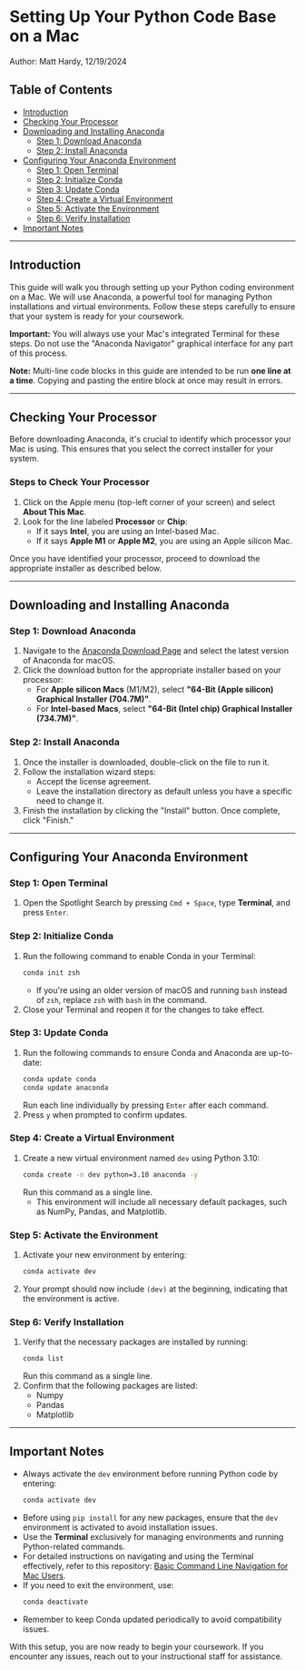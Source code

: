 # Setting Up Your Python Code Base on a Mac
Author: Matt Hardy, 12/19/2024

## Table of Contents
- [Introduction](#introduction)
- [Checking Your Processor](#checking-your-processor)
- [Downloading and Installing Anaconda](#downloading-and-installing-anaconda)
  - [Step 1: Download Anaconda](#step-1-download-anaconda)
  - [Step 2: Install Anaconda](#step-2-install-anaconda)
- [Configuring Your Anaconda Environment](#configuring-your-anaconda-environment)
  - [Step 1: Open Terminal](#step-1-open-terminal)
  - [Step 2: Initialize Conda](#step-2-initialize-conda)
  - [Step 3: Update Conda](#step-3-update-conda)
  - [Step 4: Create a Virtual Environment](#step-4-create-a-virtual-environment)
  - [Step 5: Activate the Environment](#step-5-activate-the-environment)
  - [Step 6: Verify Installation](#step-6-verify-installation)
- [Important Notes](#important-notes)

---

## Introduction
This guide will walk you through setting up your Python coding environment on a Mac. We will use Anaconda, a powerful tool for managing Python installations and virtual environments. Follow these steps carefully to ensure that your system is ready for your coursework.

**Important:** You will always use your Mac's integrated Terminal for these steps. Do not use the "Anaconda Navigator" graphical interface for any part of this process.

**Note:** Multi-line code blocks in this guide are intended to be run **one line at a time**. Copying and pasting the entire block at once may result in errors.

---

## Checking Your Processor
Before downloading Anaconda, it's crucial to identify which processor your Mac is using. This ensures that you select the correct installer for your system.

### Steps to Check Your Processor
1. Click on the Apple menu (top-left corner of your screen) and select **About This Mac**.
2. Look for the line labeled **Processor** or **Chip**:
   - If it says **Intel**, you are using an Intel-based Mac.
   - If it says **Apple M1** or **Apple M2**, you are using an Apple silicon Mac.

Once you have identified your processor, proceed to download the appropriate installer as described below.

---

## Downloading and Installing Anaconda

### Step 1: Download Anaconda
1. Navigate to the [Anaconda Download Page](https://www.anaconda.com/download/success) and select the latest version of Anaconda for macOS.
2. Click the download button for the appropriate installer based on your processor:
   - For **Apple silicon Macs** (M1/M2), select **"64-Bit (Apple silicon) Graphical Installer (704.7M)"**.
   - For **Intel-based Macs**, select **"64-Bit (Intel chip) Graphical Installer (734.7M)"**.

### Step 2: Install Anaconda
1. Once the installer is downloaded, double-click on the file to run it.
2. Follow the installation wizard steps:
   - Accept the license agreement.
   - Leave the installation directory as default unless you have a specific need to change it.
3. Finish the installation by clicking the "Install" button. Once complete, click "Finish."

---

## Configuring Your Anaconda Environment

### Step 1: Open Terminal
1. Open the Spotlight Search by pressing `Cmd + Space`, type **Terminal**, and press `Enter`.

### Step 2: Initialize Conda
1. Run the following command to enable Conda in your Terminal:
   ```bash
   conda init zsh
   ```
   - If you're using an older version of macOS and running `bash` instead of `zsh`, replace `zsh` with `bash` in the command.
2. Close your Terminal and reopen it for the changes to take effect.

### Step 3: Update Conda
1. Run the following commands to ensure Conda and Anaconda are up-to-date:
   ```bash
   conda update conda
   conda update anaconda
   ```
   Run each line individually by pressing `Enter` after each command.
2. Press `y` when prompted to confirm updates.

### Step 4: Create a Virtual Environment
1. Create a new virtual environment named `dev` using Python 3.10:
   ```bash
   conda create -n dev python=3.10 anaconda -y
   ```
   Run this command as a single line.
   - This environment will include all necessary default packages, such as NumPy, Pandas, and Matplotlib.

### Step 5: Activate the Environment
1. Activate your new environment by entering:
   ```bash
   conda activate dev
   ```
2. Your prompt should now include `(dev)` at the beginning, indicating that the environment is active.

### Step 6: Verify Installation
1. Verify that the necessary packages are installed by running:
   ```bash
   conda list
   ```
   Run this command as a single line.
2. Confirm that the following packages are listed:
   - Numpy
   - Pandas
   - Matplotlib

---

## Important Notes
- Always activate the `dev` environment before running Python code by entering:
  ```bash
  conda activate dev
  ```
- Before using `pip install` for any new packages, ensure that the `dev` environment is activated to avoid installation issues.
- Use the **Terminal** exclusively for managing environments and running Python-related commands.
- For detailed instructions on navigating and using the Terminal effectively, refer to this repository: [Basic Command Line Navigation for Mac Users](https://github.com/ZeroDarkHardy/Basic-Command-Line-Navigation-for-Mac-Users).
- If you need to exit the environment, use:
  ```bash
  conda deactivate
  ```
- Remember to keep Conda updated periodically to avoid compatibility issues.

With this setup, you are now ready to begin your coursework. If you encounter any issues, reach out to your instructional staff for assistance.

